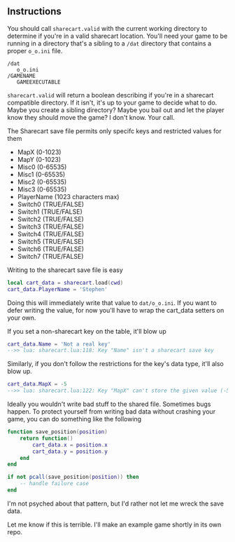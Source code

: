 Instructions
------------

You should call `sharecart.valid` with the current working directory to
determine if you're in a valid sharecart location. You'll need your game to be
running in a directory that's a sibling to a `/dat` directory that contains a
proper `o_o.ini` file.

    /dat
       o_o.ini
    /GAMENAME
       GAMEEXECUTABLE

`sharecart.valid` will return a boolean describing if you're in a sharecart
compatible directory. If it isn't, it's up to your game to decide what to do.
Maybe you create a sibling directory? Maybe you bail out and let the player
know they should move the game? I don't know. Your call.

The Sharecart save file permits only specifc keys and restricted values for them

- MapX (0-1023)
- MapY (0-1023)
- Misc0 (0-65535)
- Misc1 (0-65535)
- Misc2 (0-65535)
- Misc3 (0-65535)
- PlayerName (1023 characters max)
- Switch0 (TRUE/FALSE)
- Switch1 (TRUE/FALSE)
- Switch2 (TRUE/FALSE)
- Switch3 (TRUE/FALSE)
- Switch4 (TRUE/FALSE)
- Switch5 (TRUE/FALSE)
- Switch6 (TRUE/FALSE)
- Switch7 (TRUE/FALSE)

Writing to the sharecart save file is easy

```lua
local cart_data = sharecart.load(cwd)
cart_data.PlayerName = 'Stephen'
```

Doing this will immediately write that value to `dat/o_o.ini`. If you want to defer writing the value, for now you'll have to wrap the cart_data setters on your own.

If you set a non-sharecart key on the table, it'll blow up
```lua
cart_data.Name = 'Not a real key'
-->> lua: sharecart.lua:118: Key "Name" isn't a sharecart save key
```

Similarly, if you don't follow the restrictions for the key's data type, it'll also blow up.
```lua
cart_data.MapX = -5
-->> lua: sharecart.lua:122: Key "MapX" can't store the given value (-5)
```

Ideally you wouldn't write bad stuff to the shared file. Sometimes bugs happen. To protect yourself from writing bad data without crashing your game, you can do something like the following

```lua
function save_position(position)
	return function()
		cart_data.x = position.x
		cart_data.y = position.y
	end
end

if not pcall(save_position(position)) then
	-- handle failure case
end
```

I'm not psyched about that pattern, but I'd rather not let me wreck the save data.

Let me know if this is terrible. I'll make an example game shortly in its own repo.